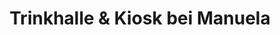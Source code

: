 ---
title: "Trinkhalle & Kiosk bei Manuela"
url: /hagen/trinkhalle-und-kiosk-bei-manuela/
shop: Kiosk
---